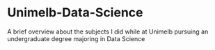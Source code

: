 # Unimelb-Data-Science
A brief overview about the subjects I did while at Unimelb pursuing an undergraduate degree majoring in Data Science
